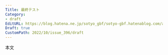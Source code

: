 ```yaml
---
Title: 最終テスト
Category:
- draft
EditURL: https://blog.hatena.ne.jp/sotyo_gbf/sotyo-gbf.hatenablog.com/atom/entry/4207112889924338538
Draft: true
CustomPath: 2022/10/issue_396/draft
---
```


本文
